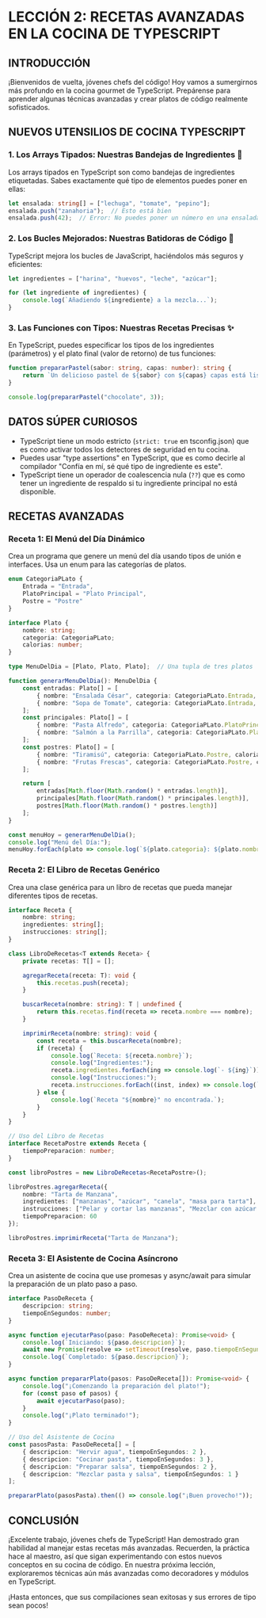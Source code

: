 # LECCIÓN 2: RECETAS AVANZADAS EN LA COCINA DE TYPESCRIPT

## INTRODUCCIÓN

¡Bienvenidos de vuelta, jóvenes chefs del código! Hoy vamos a sumergirnos más profundo en la cocina gourmet de TypeScript. Prepárense para aprender algunas técnicas avanzadas y crear platos de código realmente sofisticados.

## NUEVOS UTENSILIOS DE COCINA TYPESCRIPT

### 1. Los Arrays Tipados: Nuestras Bandejas de Ingredientes 🍱

Los arrays tipados en TypeScript son como bandejas de ingredientes etiquetadas. Sabes exactamente qué tipo de elementos puedes poner en ellas:

```typescript
let ensalada: string[] = ["lechuga", "tomate", "pepino"];
ensalada.push("zanahoria");  // Esto está bien
ensalada.push(42);  // Error: No puedes poner un número en una ensalada de strings
```

### 2. Los Bucles Mejorados: Nuestras Batidoras de Código 🔄

TypeScript mejora los bucles de JavaScript, haciéndolos más seguros y eficientes:

```typescript
let ingredientes = ["harina", "huevos", "leche", "azúcar"];

for (let ingrediente of ingredientes) {
    console.log(`Añadiendo ${ingrediente} a la mezcla...`);
}
```

### 3. Las Funciones con Tipos: Nuestras Recetas Precisas ✨

En TypeScript, puedes especificar los tipos de los ingredientes (parámetros) y el plato final (valor de retorno) de tus funciones:

```typescript
function prepararPastel(sabor: string, capas: number): string {
    return `Un delicioso pastel de ${sabor} con ${capas} capas está listo!`;
}

console.log(prepararPastel("chocolate", 3));
```

## DATOS SÚPER CURIOSOS

* TypeScript tiene un modo estricto (`strict: true` en tsconfig.json) que es como activar todos los detectores de seguridad en tu cocina.
* Puedes usar "type assertions" en TypeScript, que es como decirle al compilador "Confía en mí, sé qué tipo de ingrediente es este".
* TypeScript tiene un operador de coalescencia nula (`??`) que es como tener un ingrediente de respaldo si tu ingrediente principal no está disponible.

## RECETAS AVANZADAS

### Receta 1: El Menú del Día Dinámico

Crea un programa que genere un menú del día usando tipos de unión e interfaces. Usa un enum para las categorías de platos.

```typescript
enum CategoriaPLato {
    Entrada = "Entrada",
    PlatoPrincipal = "Plato Principal",
    Postre = "Postre"
}

interface Plato {
    nombre: string;
    categoria: CategoriaPLato;
    calorias: number;
}

type MenuDelDia = [Plato, Plato, Plato];  // Una tupla de tres platos

function generarMenuDelDia(): MenuDelDia {
    const entradas: Plato[] = [
        { nombre: "Ensalada César", categoria: CategoriaPLato.Entrada, calorias: 150 },
        { nombre: "Sopa de Tomate", categoria: CategoriaPLato.Entrada, calorias: 120 }
    ];
    const principales: Plato[] = [
        { nombre: "Pasta Alfredo", categoria: CategoriaPLato.PlatoPrincipal, calorias: 600 },
        { nombre: "Salmón a la Parrilla", categoria: CategoriaPLato.PlatoPrincipal, calorias: 450 }
    ];
    const postres: Plato[] = [
        { nombre: "Tiramisú", categoria: CategoriaPLato.Postre, calorias: 300 },
        { nombre: "Frutas Frescas", categoria: CategoriaPLato.Postre, calorias: 100 }
    ];

    return [
        entradas[Math.floor(Math.random() * entradas.length)],
        principales[Math.floor(Math.random() * principales.length)],
        postres[Math.floor(Math.random() * postres.length)]
    ];
}

const menuHoy = generarMenuDelDia();
console.log("Menú del Día:");
menuHoy.forEach(plato => console.log(`${plato.categoria}: ${plato.nombre} (${plato.calorias} calorías)`));
```

### Receta 2: El Libro de Recetas Genérico

Crea una clase genérica para un libro de recetas que pueda manejar diferentes tipos de recetas.

```typescript
interface Receta {
    nombre: string;
    ingredientes: string[];
    instrucciones: string[];
}

class LibroDeRecetas<T extends Receta> {
    private recetas: T[] = [];

    agregarReceta(receta: T): void {
        this.recetas.push(receta);
    }

    buscarReceta(nombre: string): T | undefined {
        return this.recetas.find(receta => receta.nombre === nombre);
    }

    imprimirReceta(nombre: string): void {
        const receta = this.buscarReceta(nombre);
        if (receta) {
            console.log(`Receta: ${receta.nombre}`);
            console.log("Ingredientes:");
            receta.ingredientes.forEach(ing => console.log(`- ${ing}`));
            console.log("Instrucciones:");
            receta.instrucciones.forEach((inst, index) => console.log(`${index + 1}. ${inst}`));
        } else {
            console.log(`Receta "${nombre}" no encontrada.`);
        }
    }
}

// Uso del Libro de Recetas
interface RecetaPostre extends Receta {
    tiempoPreparacion: number;
}

const libroPostres = new LibroDeRecetas<RecetaPostre>();

libroPostres.agregarReceta({
    nombre: "Tarta de Manzana",
    ingredientes: ["manzanas", "azúcar", "canela", "masa para tarta"],
    instrucciones: ["Pelar y cortar las manzanas", "Mezclar con azúcar y canela", "Colocar en la masa", "Hornear por 45 minutos"],
    tiempoPreparacion: 60
});

libroPostres.imprimirReceta("Tarta de Manzana");
```

### Receta 3: El Asistente de Cocina Asíncrono

Crea un asistente de cocina que use promesas y async/await para simular la preparación de un plato paso a paso.

```typescript
interface PasoDeReceta {
    descripcion: string;
    tiempoEnSegundos: number;
}

async function ejecutarPaso(paso: PasoDeReceta): Promise<void> {
    console.log(`Iniciando: ${paso.descripcion}`);
    await new Promise(resolve => setTimeout(resolve, paso.tiempoEnSegundos * 1000));
    console.log(`Completado: ${paso.descripcion}`);
}

async function prepararPlato(pasos: PasoDeReceta[]): Promise<void> {
    console.log("¡Comenzando la preparación del plato!");
    for (const paso of pasos) {
        await ejecutarPaso(paso);
    }
    console.log("¡Plato terminado!");
}

// Uso del Asistente de Cocina
const pasosPasta: PasoDeReceta[] = [
    { descripcion: "Hervir agua", tiempoEnSegundos: 2 },
    { descripcion: "Cocinar pasta", tiempoEnSegundos: 3 },
    { descripcion: "Preparar salsa", tiempoEnSegundos: 2 },
    { descripcion: "Mezclar pasta y salsa", tiempoEnSegundos: 1 }
];

prepararPlato(pasosPasta).then(() => console.log("¡Buen provecho!"));
```

## CONCLUSIÓN

¡Excelente trabajo, jóvenes chefs de TypeScript! Han demostrado gran habilidad al manejar estas recetas más avanzadas. Recuerden, la práctica hace al maestro, así que sigan experimentando con estos nuevos conceptos en su cocina de código. En nuestra próxima lección, exploraremos técnicas aún más avanzadas como decoradores y módulos en TypeScript.

 ¡Hasta entonces, que sus compilaciones sean exitosas y sus errores de tipo sean pocos!
